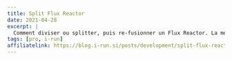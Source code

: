 ```yaml
---
title: Split Flux Reactor
date: 2021-04-28
excerpt: |
  Comment diviser ou splitter, puis re-fusionner un Flux Reactor. La méthode groupBy est souvent citée mais les Sinks sont une alternative intéressante à cette problématique.
tags: [pro, i-run]
affiliatelink: https://blog.i-run.si/posts/development/split-flux-reactor/
---
```

